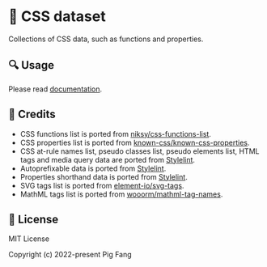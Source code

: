 # 📖 CSS dataset

Collections of CSS data, such as functions and properties.

## 🔍 Usage

Please read [documentation](https://docs.rs/css_dataset/).

## 🙏 Credits

-   CSS functions list is ported from [niksy/css-functions-list](https://github.com/niksy/css-functions-list).
-   CSS properties list is ported from [known-css/known-css-properties](https://github.com/known-css/known-css-properties).
-   CSS at-rule names list, pseudo classes list, pseudo elements list, HTML tags and media query data are ported from [Stylelint](https://github.com/stylelint/stylelint/blob/main/lib/reference/keywordSets.js).
-   Autoprefixable data is ported from [Stylelint](https://github.com/stylelint/stylelint/blob/main/lib/utils/isAutoprefixable.js).
-   Properties shorthand data is ported from [Stylelint](https://github.com/stylelint/stylelint/blob/main/lib/reference/shorthandData.js).
-   SVG tags list is ported from [element-io/svg-tags](https://github.com/element-io/svg-tags).
-   MathML tags list is ported from [wooorm/mathml-tag-names](https://github.com/wooorm/mathml-tag-names).

## 📜 License

MIT License

Copyright (c) 2022-present Pig Fang
